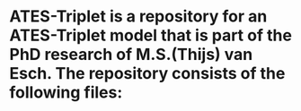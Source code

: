 # ATES-Triplet is a repository for an ATES-Triplet model that is part of the PhD research of M.S.(Thijs) van Esch. The repository consists of the following files:
